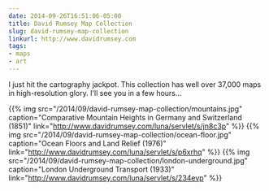 ```yaml
---
date: 2014-09-26T16:51:06-05:00
title: David Rumsey Map Collection
slug: david-rumsey-map-collection
linkurl: http://www.davidrumsey.com
tags:
- maps
- art
---
```


I just hit the cartography jackpot. This collection has well over 37,000 maps in high-resolution glory. I'll see you in a few hours...

{{% img src="/2014/09/david-rumsey-map-collection/mountains.jpg" caption="Comparative Mountain Heights in Germany and Switzerland (1851)" link="http://www.davidrumsey.com/luna/servlet/s/jn8c3p" %}}
{{% img src="/2014/09/david-rumsey-map-collection/ocean-floor.jpg" caption="Ocean Floors and Land Relief (1976)" link="http://www.davidrumsey.com/luna/servlet/s/p6xrhq" %}}
{{% img src="/2014/09/david-rumsey-map-collection/london-underground.jpg" caption="London Underground Transport (1933)" link="http://www.davidrumsey.com/luna/servlet/s/234evp" %}}